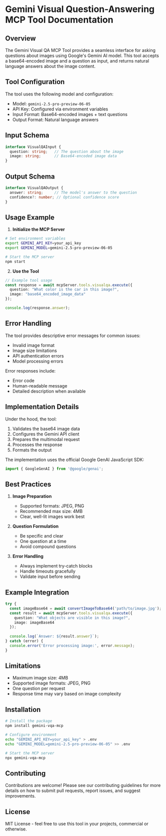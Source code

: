 # Gemini Visual Question-Answering MCP Tool Documentation

## Overview
The Gemini Visual QA MCP Tool provides a seamless interface for asking questions about images using Google's Gemini AI model. This tool accepts a base64-encoded image and a question as input, and returns natural language answers about the image content.

## Tool Configuration
The tool uses the following model and configuration:
- Model: `gemini-2.5-pro-preview-06-05`
- API Key: Configured via environment variables
- Input Format: Base64-encoded images + text questions
- Output Format: Natural language answers

## Input Schema
```typescript
interface VisualQAInput {
  question: string;   // The question about the image
  image: string;      // Base64-encoded image data
}
```

## Output Schema
```typescript
interface VisualQAOutput {
  answer: string;     // The model's answer to the question
  confidence?: number; // Optional confidence score
}
```

## Usage Example

1. **Initialize the MCP Server**
```bash
# Set environment variables
export GEMINI_API_KEY=your_api_key
export GEMINI_MODEL=gemini-2.5-pro-preview-06-05

# Start the MCP server
npm start
```

2. **Use the Tool**
```typescript
// Example tool usage
const response = await mcpServer.tools.visualqa.execute({
  question: "What color is the car in this image?",
  image: "base64_encoded_image_data"
});

console.log(response.answer);
```

## Error Handling
The tool provides descriptive error messages for common issues:
- Invalid image format
- Image size limitations
- API authentication errors
- Model processing errors

Error responses include:
- Error code
- Human-readable message
- Detailed description when available

## Implementation Details

Under the hood, the tool:
1. Validates the base64 image data
2. Configures the Gemini API client
3. Prepares the multimodal request
4. Processes the response
5. Formats the output

The implementation uses the official Google GenAI JavaScript SDK:
```typescript
import { GoogleGenAI } from '@google/genai';
```

## Best Practices
1. **Image Preparation**
   - Supported formats: JPEG, PNG
   - Recommended max size: 4MB
   - Clear, well-lit images work best

2. **Question Formulation**
   - Be specific and clear
   - One question at a time
   - Avoid compound questions

3. **Error Handling**
   - Always implement try-catch blocks
   - Handle timeouts gracefully
   - Validate input before sending

## Example Integration

```typescript
try {
  const imageBase64 = await convertImageToBase64('path/to/image.jpg');
  const result = await mcpServer.tools.visualqa.execute({
    question: "What objects are visible in this image?",
    image: imageBase64
  });
  
  console.log(`Answer: ${result.answer}`);
} catch (error) {
  console.error('Error processing image:', error.message);
}
```

## Limitations
- Maximum image size: 4MB
- Supported image formats: JPEG, PNG
- One question per request
- Response time may vary based on image complexity

## Installation
```bash
# Install the package
npm install gemini-vqa-mcp

# Configure environment
echo "GEMINI_API_KEY=your_api_key" > .env
echo "GEMINI_MODEL=gemini-2.5-pro-preview-06-05" >> .env

# Start the MCP server
npx gemini-vqa-mcp
```

## Contributing
Contributions are welcome! Please see our contributing guidelines for more details on how to submit pull requests, report issues, and suggest improvements.

## License
MIT License - feel free to use this tool in your projects, commercial or otherwise.